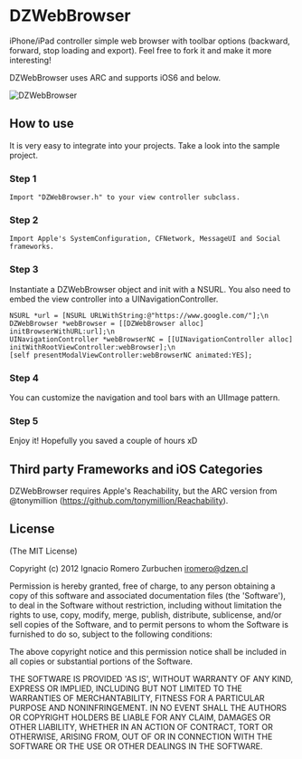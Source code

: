 # DZWebBrowser

iPhone/iPad controller simple web browser with toolbar options (backward, forward, stop loading and export).
Feel free to fork it and make it more interesting!

DZWebBrowser uses ARC and supports iOS6 and below.

![DZWebBrowser](http://www.dzen.cl/github/DZWebBrowser.png)

## How to use
It is very easy to integrate into your projects.
Take a look into the sample project.

### Step 1
```
Import "DZWebBrowser.h" to your view controller subclass.
```

### Step 2
```
Import Apple's SystemConfiguration, CFNetwork, MessageUI and Social frameworks.
```

### Step 3
Instantiate a DZWebBrowser object and init with a NSURL.
You also need to embed the view controller into a UINavigationController.
```
NSURL *url = [NSURL URLWithString:@"https://www.google.com/"];\n
DZWebBrowser *webBrowser = [[DZWebBrowser alloc] initBrowserWithURL:url];\n
UINavigationController *webBrowserNC = [[UINavigationController alloc] initWithRootViewController:webBrowser];\n
[self presentModalViewController:webBrowserNC animated:YES];
```

### Step 4
You can customize the navigation and tool bars with an UIImage pattern.

### Step 5
Enjoy it! Hopefully you saved a couple of hours xD

## Third party Frameworks and iOS Categories

DZWebBrowser requires Apple's Reachability, but the ARC version from @tonymillion (https://github.com/tonymillion/Reachability).

## License
(The MIT License)

Copyright (c) 2012 Ignacio Romero Zurbuchen <iromero@dzen.cl>

Permission is hereby granted, free of charge, to any person obtaining a copy of this software and associated documentation files (the 'Software'), to deal in the Software without restriction, including without limitation the rights to use, copy, modify, merge, publish, distribute, sublicense, and/or sell copies of the Software, and to permit persons to whom the Software is furnished to do so, subject to the following conditions:

The above copyright notice and this permission notice shall be included in all copies or substantial portions of the Software.

THE SOFTWARE IS PROVIDED 'AS IS', WITHOUT WARRANTY OF ANY KIND, EXPRESS OR IMPLIED, INCLUDING BUT NOT LIMITED TO THE WARRANTIES OF MERCHANTABILITY, FITNESS FOR A PARTICULAR PURPOSE AND NONINFRINGEMENT. IN NO EVENT SHALL THE AUTHORS OR COPYRIGHT HOLDERS BE LIABLE FOR ANY CLAIM, DAMAGES OR OTHER LIABILITY, WHETHER IN AN ACTION OF CONTRACT, TORT OR OTHERWISE, ARISING FROM, OUT OF OR IN CONNECTION WITH THE SOFTWARE OR THE USE OR OTHER DEALINGS IN THE SOFTWARE.